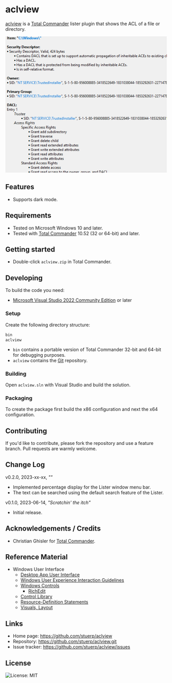 
# aclview

[aclview](https://github.com/stuerp/aclview/releases) is a [Total Commander](https://www.ghisler.com/) lister plugin that shows the ACL of a file or directory.

![Screenshot](/Artwork/Screenshot.png?raw=true "Screenshot")

## Features

* Supports dark mode.

## Requirements

* Tested on Microsoft Windows 10 and later.
* Tested with [Total Commander](https://www.ghisler.com/) 10.52 (32 or 64-bit) and later.

## Getting started

* Double-click `aclview.zip` in Total Commander.

## Developing

To build the code you need:

* [Microsoft Visual Studio 2022 Community Edition](https://visualstudio.microsoft.com/downloads/) or later

### Setup

Create the following directory structure:

    bin
    aclview

* `bin` contains a portable version of Total Commander 32-bit and 64-bit for debugging purposes.
* `aclview` contains the [Git](https://github.com/stuerp/aclview) repository.

### Building

Open `aclview.sln` with Visual Studio and build the solution.

### Packaging

To create the package first build the x86 configuration and next the x64 configuration.

## Contributing

If you'd like to contribute, please fork the repository and use a feature
branch. Pull requests are warmly welcome.

## Change Log

v0.2.0, 2023-xx-xx, *""*

* Implemented percentage display for the Lister window menu bar.
* The text can be searched using the default search feature of the Lister.

v0.1.0, 2023-06-14, *"Scratchin' the itch"*

* Initial release.

## Acknowledgements / Credits

* Christian Ghisler for [Total Commander](https://www.ghisler.com/).

## Reference Material

* Windows User Interface
  * [Desktop App User Interface](https://learn.microsoft.com/en-us/windows/win32/windows-application-ui-development)
  * [Windows User Experience Interaction Guidelines](https://learn.microsoft.com/en-us/windows/win32/uxguide/guidelines)
  * [Windows Controls](https://learn.microsoft.com/en-us/windows/win32/controls/window-controls)
    * [RichEdit](https://learn.microsoft.com/en-us/windows/win32/controls/rich-edit-controls)
  * [Control Library](https://learn.microsoft.com/en-us/windows/win32/controls/individual-control-info)
  * [Resource-Definition Statements](https://learn.microsoft.com/en-us/windows/win32/menurc/resource-definition-statements)
  * [Visuals, Layout](https://learn.microsoft.com/en-us/windows/win32/uxguide/vis-layout)

## Links

* Home page: https://github.com/stuerp/aclview
* Repository: https://github.com/stuerp/aclview.git
* Issue tracker: https://github.com/stuerp/aclview/issues

## License

![License: MIT](https://img.shields.io/badge/license-MIT-yellow.svg)
